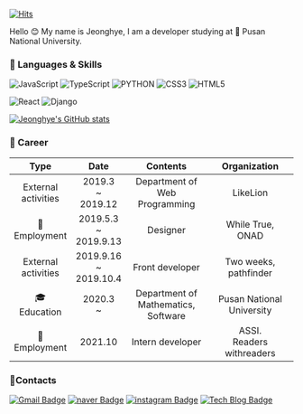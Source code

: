 [![Hits](https://hits.seeyoufarm.com/api/count/incr/badge.svg?url=https%3A%2F%2Fgithub.com%2Fjeonghye-choi&count_bg=%2359DCFF&title_bg=%23646464&icon=&icon_color=%23FFFFFF&title=hits&edge_flat=false)](https://hits.seeyoufarm.com)

Hello 😊 My name is Jeonghye, I am a developer studying at  🏫 Pusan National University.

### 💎 Languages & Skills

 ![JavaScript](https://img.shields.io/badge/JavaScript-%E2%98%85%E2%98%85%E2%98%85%E2%98%86%E2%98%86-3DDC84?style=plastic&logo=JavaScript&logoColor=white) ![TypeScript](https://img.shields.io/badge/TypeScript-%E2%98%85%E2%98%85%E2%98%86%E2%98%86%E2%98%86-0076A8?style=plastic&logo=TypeScript&logoColor=white) ![PYTHON](https://img.shields.io/badge/PYTHON-%E2%98%85%E2%98%85%E2%98%85%E2%98%86%E2%98%86-3DDC84?style=plastic&logo=Python&logoColor=white)  ![CSS3](https://img.shields.io/badge/CSS3-%E2%98%85%E2%98%85%E2%98%85%E2%98%85%E2%98%86-0696D7?style=plastic&logo=CSS3&logoColor=white) ![HTML5](https://img.shields.io/badge/HTML5-%E2%98%85%E2%98%85%E2%98%85%E2%98%85%E2%98%86-0696D7?style=plastic&logo=HTML5&logoColor=white) 

![React](https://img.shields.io/badge/React-%E2%98%85%E2%98%85%E2%98%85%E2%98%86%E2%98%86-3DDC84?style=plastic&logo=React&logoColor=white) ![Django](https://img.shields.io/badge/Django-%E2%98%85%E2%98%85%E2%98%86%E2%98%86%E2%98%86-0076A8?style=plastic&logo=Django&logoColor=white) 


[![Jeonghye's GitHub stats](https://github-readme-stats.vercel.app/api?username=jeonghye-choi&count_private=true&show_icons=true&theme=react)](https://github.com/anuraghazra/github-readme-stats)


### 🐳 Career

|          Type          |             Date             |                  Contents                 |         Organization         |
|:----------------------:|:----------------------------:|:-----------------------------------------:|:----------------------------:|
| External <br/> activities |    2019.3 <br>~<br>2019.12   |      Department of<br>Web Programming     |           LikeLion           |
|     🏢<br>Employment     |  2019.5.3 <br>~<br>2019.9.13 |                  Designer                 |      While True,<br>ONAD     |
| External<br>activities | 2019.9.16 <br>~<br>2019.10.4 |              Front developer              |   Two weeks,<br>pathfinder   |
|      🎓<br>Education     |         2020.3 <br>~         | Department of<br>Mathematics,<br>Software | Pusan National<br>University |
|     🏢<br>Employment     |            2021.10           |              Intern developer             | ASSI.<br>Readers withreaders |





### 🦋Contacts

[![Gmail Badge](https://img.shields.io/badge/Gmail-d14836?style=flat-square&logo=Gmail&logoColor=white&link=mailto:ppllhm.0@gmail.com)](mailto:ppllhm.0@gmail.com) [![naver Badge](https://img.shields.io/badge/-Naver-green?style=flat-square&logo=Naver&logoColor=white&link=https://blog.naver.com/jeonghye9808)](https://blog.naver.com/jeonghye9808) [![instagram Badge](https://img.shields.io/badge/-Instagram-purple?style=flat-square&logo=Instagram&logoColor=white&link=https://www.instagram.com/jihyenanum)](https://www.instagram.com/jihyenanum) [![Tech Blog Badge](http://img.shields.io/badge/-Tech%20blog-gray?style=flat-square&logo=github&link=https://jeonghye-choi.github.io/)](https://jeonghye-choi.github.io/)




